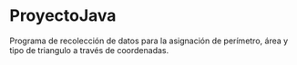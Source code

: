 # ProyectoJava
Programa de recolección de datos para la asignación de perímetro, área y tipo de triangulo a través de coordenadas.

